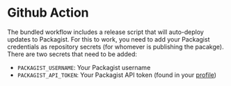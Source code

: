 # Github Action

The bundled workflow includes a release script that will auto-deploy updates to Packagist. For this to work, you need to add your Packagist credentials as repository secrets (for whomever is publishing the pacakge). There are two secrets that need to be added:

- `PACKAGIST_USERNAME`: Your Packagist username
- `PACKAGIST_API_TOKEN`: Your Packagist API token (found in your [profile](https://packagist.org/profile/))
